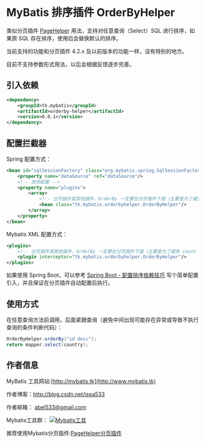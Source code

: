 # MyBatis 排序插件 OrderByHelper

类似分页插件 [PageHelper](https://github.com/pagehelper/Mybatis-PageHelper) 用法，支持对任意查询（Select）SQL 进行排序，如果原 SQL 存在排序，使用后会替换默认的排序。

当前支持的功能和分页插件 4.2.x 及以前版本的功能一样，没有特别的地方。

目前不支持参数形式用法，以后会根据反馈逐步完善。

## 引入依赖
```xml
<dependency>
    <groupId>tk.mybatis</groupId>
    <artifactId>orderby-helper</artifactId>
    <version>0.0.1</version>
</dependency>
```

## 配置拦截器
Spring 配置方式：
```xml
<bean id="sqlSessionFactory" class="org.mybatis.spring.SqlSessionFactoryBean">
    <property name="dataSource" ref="dataSource"/>
    <!-- 其他配置 -->
    <property name="plugins">
        <array>
            <!-- 分页插件或其他插件，OrderBy 一定要在分页插件下面（主要是为了避免 count 也被增加排序） -->
            <bean class="tk.mybatis.orderbyhelper.OrderByHelper"/>
        </array>
    </property>
</bean>
```
Mybatis XML 配置方式：
```xml
<plugins>
    <!-- 分页插件或其他插件，OrderBy 一定要在分页插件下面（主要是为了避免 count 也被增加排序） -->
    <plugin interceptor="tk.mybatis.orderbyhelper.OrderByHelper"/>
</plugins>
```

如果使用 Spring Boot，可以参考 [Spring Boot - 配置排序依赖技巧](http://blog.csdn.net/isea533/article/details/53975720) 写个简单配置引入，并且保证在分页插件自动配置后执行。

## 使用方式
在任意查询方法前调用，后面紧跟查询（避免中间出现可能存在异常或导致不执行查询的条件判断代码）：
```java
OrderByHelper.orderBy("id desc");
return mapper.select(country);
```

## 作者信息

MyBatis 工具网站:[http://mybatis.tk](http://www.mybatis.tk)

作者博客：http://blog.csdn.net/isea533

作者邮箱： abel533@gmail.com

Mybatis工具群： <a target="_blank" href="http://shang.qq.com/wpa/qunwpa?idkey=29e4cce8ac3c65d14a1dc40c9ba5c8e71304f143f3ad759ac0b05146e0952044"><img border="0" src="http://pub.idqqimg.com/wpa/images/group.png" alt="Mybatis工具" title="Mybatis工具"></a>

推荐使用Mybatis分页插件:[PageHelper分页插件](https://github.com/pagehelper/Mybatis-PageHelper)